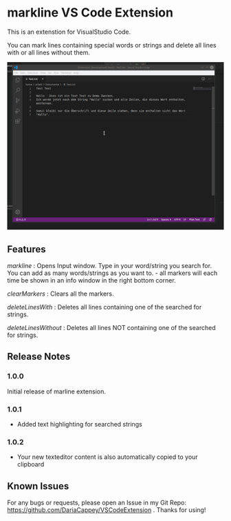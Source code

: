 # markline VS Code Extension

This is an extenstion for VisualStudio Code.

You can mark lines containing special words or strings and delete all lines with or all lines without them.

![demo](demo_new.gif)

## Features

*markline* : Opens Input window. Type in your word/string you search for. You can add as many words/strings as you want to. - all markers will each time be shown in an info window in the right bottom corner.

*clearMarkers* : Clears all the markers.

*deleteLinesWith* : Deletes all lines containing one of the searched for strings.

*deleteLinesWithout* : Deletes all lines NOT containing one of the searched for strings.

## Release Notes

### 1.0.0

Initial release of marline extension. 

### 1.0.1

- Added text highlighting for searched strings 

### 1.0.2

- Your new texteditor content is also automatically copied to your clipboard

## Known Issues

For any bugs or requests, please open an Issue in my Git Repo: https://github.com/DariaCappey/VSCodeExtension . Thanks for using!